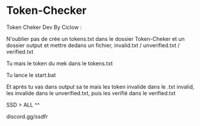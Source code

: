 # Token-Checker
Token Cheker Dev By Ciclow :

N'oublier pas de crée un tokens.txt dans le dossier Token-Cheker et un dossier output et mettre dedans un fichier, invalid.txt / unverified.txt / verified.txt

Tu mais le token du mek dans le tokens.txt

Tu lance le start.bat

Et après tu vas dans output sa te mais les token invalide dans le .txt invalid, les invalide dans le unverified.txt, puis les verifié  dans le verified.txt




SSD > ALL ^^ 

discord.gg/ssdfr
